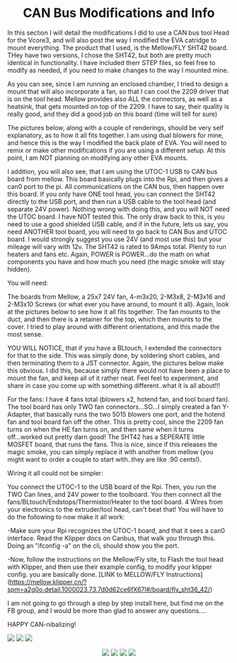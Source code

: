 <h1 align="center">CAN Bus Modifications and Info</h1>

In this section I will detail the modifications I did to use a CAN bus tool Head for the Vcore3, and will also post the way I modified the EVA catridge to mount everything.  The product that I used, is the Mellow/FLY SHT42 board.  THey have two versions, I chose the SHT42, but both are pretty much identical in functionality.  I have included therr STEP files, so feel free to modify as needed, if you need to make changes to the way I mounted mine.

As you can see, since I am running an enclosed chamber, I tried to design a mount that will also incorporate a fan, so that I can cool the 2209 driver that is on the
tool head.  Mellow provides also ALL the connectors, as well as a heatsink, that gets mounted on top of the 2209.  I have to say, their quality is really good, and they 
did a good job on this board (time will tell for sure)

The pictures below, along with a couple of renderings, should be very self explanatory, as to how it all fits together.  I am using dual blowers for mine, and hence this is the way I modified the back plate of EVA.  You will need to remix or make other modifications if you are using a different setup.  At this point, I am NOT planning on modifying any other EVA mounts.

I addition, you will also see, that I am using the UTOC-1 USB to CAN bus board from mellow.  This board basically plugs into the Rpi, and then gives a can0 port to the pi.  All communications on the CAN bus, then happen over this board.  If you only have ONE tool head, you can connect the SHT42 directly to the USB port, and then run a USB cable to the tool head (and separate 24V power).  Nothing wrong with doing this, and you will NOT need the UTOC board.  I have NOT tested this.  The only draw back to this, is you need to use a good shielded USB cable, and if in the future, lets us say, you need ANOTHER tool board, you will need to go back to CAN Bus and UTOC board.  I would strongly suggest you use 24V (and most use this) but your mileage will vary with 12v.  The SHT42 is rated to 9Amps total.  Plenty to run heaters and fans etc.  Again, POWER is POWER...do the math on what components you have and how much you need (the magic smoke will stay hidden).

You will need:

The boards from Mellow, a 25x7 24V fan, 4-m3x20, 2-M3x8, 2-M3x16 and 2-M3x10 Screws (or what ever you have around, to mount it all).  Again, look at the pictures below to see how it all fits together.  The fan mounts to the duct, and then there is a retainer for the top, which then mounts to the cover.  I tried to play around with different orientations, and this made the most sense.

YOU WILL NOTICE, that if you have a BLtouch, I extended the connectors for that to the side.  This was simply done, by soldering short cables, and then terminating them to a JST connector.  Again, the pictures below make this obvious.  I did this, because simply there would not have been a place to mount the fan, and keep all of it rather neat.  Feel feel to experiment, and share in case you come up with something different..what it is all about!!!

For the fans:  I have 4 fans total (blowers x2, hotend fan, and tool board fan).  The tool board has only TWO fan connectors...SO...I simply created a fan Y-Adapter, that basically runs the two 5015 blowers one port, and the hotend fan and tool board fan off the other.  This is pretty cool, since the 2209 fan turns on when the HE fan turns on, and then same when it turns off...worked out pretty darn good!  The SHT42 has a SEPERATE little MOSFET board, that runs the fans.  This is nice, since if this releases the magic smoke, you can simply replace it with another from mellow (you might want to order a couple to start with..they are like .90 cents!).

Wiring it all could not be simpler:

You connect the UTOC-1 to the USB board of the Rpi.  Then, you run the TWO Can lines, and 24V power to the toolboard.  You then connect all the fans/BLtouch/Endstops/Thermistor/Heater to the tool board.  4 Wires from your electronics to the extruder/tool head, can't beat that!  You will have to do the following to now make it all work:

-Make sure your Rpi recognizes the UTOC-1 board, and that it sees a can0 interface.  Read the Klipper docs on Canbus, that walk you through this.  Doing an "ifconfig -a" on the cli, should show you the port.

-Now, follow the instructions on the Mellow/Fly site, to Flash the tool head with Klipper, and then use their example config, to modify your klipper config.  you are basically done.  [LINK to MELLOW/FLY Instructions] (https://mellow.klipper.cn/?spm=a2g0o.detail.1000023.73.7d0d62ce6fX67l#/board/fly_sht36_42/)

I am not going to go through a step by step install here, but find me on the FB group, and I would be more than glad to answer any questions....

HAPPY CAN-nibalizing!

<p align="left">
<img src="https://github.com/cyborgcnc/CYBORGCNC__RRVC3MOD/blob/main/CAN_Bus/CANBUS-1.jpg">
<img src="https://github.com/cyborgcnc/CYBORGCNC__RRVC3MOD/blob/main/CAN_Bus/CANBUS-2.jpg">
<img src="https://github.com/cyborgcnc/CYBORGCNC__RRVC3MOD/blob/main/CAN_Bus/CANBUS-3.jpg">
</p>
<p align="center">
<img src="https://github.com/cyborgcnc/CYBORGCNC__RRVC3MOD/blob/main/CAN_Bus/CANBUS-4.jpg">
<img src="https://github.com/cyborgcnc/CYBORGCNC__RRVC3MOD/blob/main/CAN_Bus/CANBUS-8.jpg">
<img src="https://github.com/cyborgcnc/CYBORGCNC__RRVC3MOD/blob/main/CAN_Bus/Render.new.1.jpg">
<img src="https://github.com/cyborgcnc/CYBORGCNC__RRVC3MOD/blob/main/CAN_Bus/Render.new.3.jpg">
</p>
